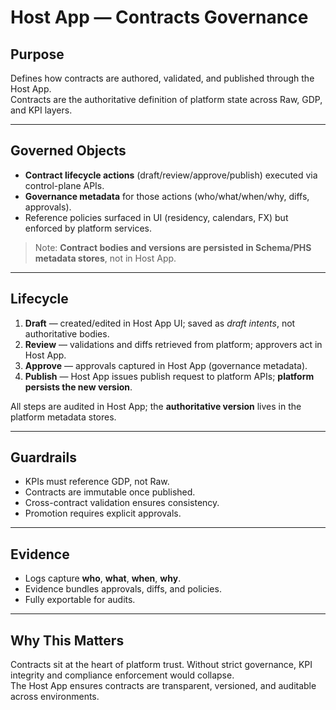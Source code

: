 # Host App — Contracts Governance

## Purpose
Defines how contracts are authored, validated, and published through the Host App.  
Contracts are the authoritative definition of platform state across Raw, GDP, and KPI layers.

---

## Governed Objects
- **Contract lifecycle actions** (draft/review/approve/publish) executed via control-plane APIs.  
- **Governance metadata** for those actions (who/what/when/why, diffs, approvals).  
- Reference policies surfaced in UI (residency, calendars, FX) but enforced by platform services.

> Note: **Contract bodies and versions are persisted in Schema/PHS metadata stores**, not in Host App.

---

## Lifecycle
1. **Draft** — created/edited in Host App UI; saved as *draft intents*, not authoritative bodies.  
2. **Review** — validations and diffs retrieved from platform; approvers act in Host App.  
3. **Approve** — approvals captured in Host App (governance metadata).  
4. **Publish** — Host App issues publish request to platform APIs; **platform persists the new version**.

All steps are audited in Host App; the **authoritative version** lives in the platform metadata stores.

---

## Guardrails
- KPIs must reference GDP, not Raw.  
- Contracts are immutable once published.  
- Cross-contract validation ensures consistency.  
- Promotion requires explicit approvals.  

---

## Evidence
- Logs capture **who**, **what**, **when**, **why**.  
- Evidence bundles approvals, diffs, and policies.  
- Fully exportable for audits.  

---

## Why This Matters
Contracts sit at the heart of platform trust. Without strict governance, KPI integrity and compliance enforcement would collapse.  
The Host App ensures contracts are transparent, versioned, and auditable across environments.
